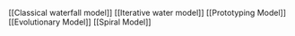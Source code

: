
[[Classical waterfall model]]
[[Iterative water model]]
[[Prototyping Model]]
[[Evolutionary Model]]
[[Spiral Model]]

